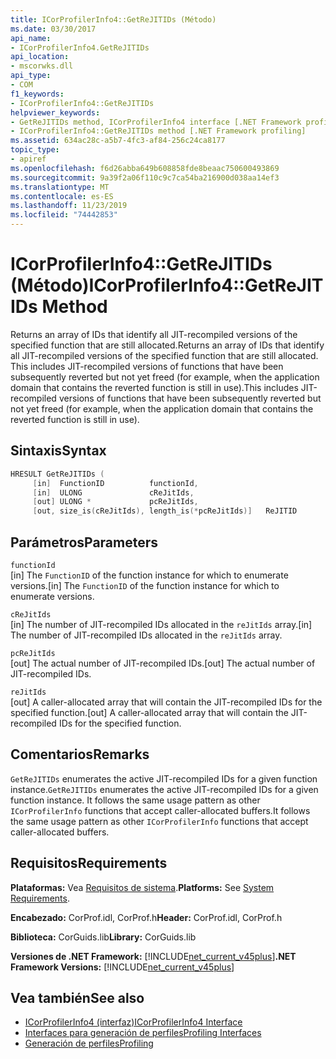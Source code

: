 ```yaml
---
title: ICorProfilerInfo4::GetReJITIDs (Método)
ms.date: 03/30/2017
api_name:
- ICorProfilerInfo4.GetReJITIDs
api_location:
- mscorwks.dll
api_type:
- COM
f1_keywords:
- ICorProfilerInfo4::GetReJITIDs
helpviewer_keywords:
- GetReJITIDs method, ICorProfilerInfo4 interface [.NET Framework profiling]
- ICorProfilerInfo4::GetReJITIDs method [.NET Framework profiling]
ms.assetid: 634ac28c-a5b7-4fc3-af84-256c24ca8177
topic_type:
- apiref
ms.openlocfilehash: f6d26abba649b608858fde8beaac750600493869
ms.sourcegitcommit: 9a39f2a06f110c9c7ca54ba216900d038aa14ef3
ms.translationtype: MT
ms.contentlocale: es-ES
ms.lasthandoff: 11/23/2019
ms.locfileid: "74442853"
---
```

# <a name="icorprofilerinfo4getrejitids-method"></a><span data-ttu-id="56d58-102">ICorProfilerInfo4::GetReJITIDs (Método)</span><span class="sxs-lookup"><span data-stu-id="56d58-102">ICorProfilerInfo4::GetReJITIDs Method</span></span>
<span data-ttu-id="56d58-103">Returns an array of IDs that identify all JIT-recompiled versions of the specified function that are still allocated.</span><span class="sxs-lookup"><span data-stu-id="56d58-103">Returns an array of IDs that identify all JIT-recompiled versions of the specified function that are still allocated.</span></span> <span data-ttu-id="56d58-104">This includes JIT-recompiled versions of functions that have been subsequently reverted but not yet freed (for example, when the application domain that contains the reverted function is still in use).</span><span class="sxs-lookup"><span data-stu-id="56d58-104">This includes JIT-recompiled versions of functions that have been subsequently reverted but not yet freed (for example, when the application domain that contains the reverted function is still in use).</span></span>  
  
## <a name="syntax"></a><span data-ttu-id="56d58-105">Sintaxis</span><span class="sxs-lookup"><span data-stu-id="56d58-105">Syntax</span></span>  
  
```cpp
HRESULT GetReJITIDs (  
     [in]  FunctionID          functionId,  
     [in]  ULONG               cReJitIds,  
     [out] ULONG *             pcReJitIds,  
     [out, size_is(cReJitIds), length_is(*pcReJitIds)]   ReJITID        reJitIds[]);  
```  
  
## <a name="parameters"></a><span data-ttu-id="56d58-106">Parámetros</span><span class="sxs-lookup"><span data-stu-id="56d58-106">Parameters</span></span>  
 `functionId`  
 <span data-ttu-id="56d58-107">[in] The `FunctionID` of the function instance for which to enumerate versions.</span><span class="sxs-lookup"><span data-stu-id="56d58-107">[in] The `FunctionID` of the function instance for which to enumerate versions.</span></span>  
  
 `cReJitIds`  
 <span data-ttu-id="56d58-108">[in] The number of JIT-recompiled IDs allocated in the `reJitIds` array.</span><span class="sxs-lookup"><span data-stu-id="56d58-108">[in] The number of JIT-recompiled IDs allocated in the `reJitIds` array.</span></span>  
  
 `pcReJitIds`  
 <span data-ttu-id="56d58-109">[out] The actual number of JIT-recompiled IDs.</span><span class="sxs-lookup"><span data-stu-id="56d58-109">[out] The actual number of JIT-recompiled IDs.</span></span>  
  
 `reJitIds`  
 <span data-ttu-id="56d58-110">[out] A caller-allocated array that will contain the JIT-recompiled IDs for the specified function.</span><span class="sxs-lookup"><span data-stu-id="56d58-110">[out] A caller-allocated array that will contain the JIT-recompiled IDs for the specified function.</span></span>  
  
## <a name="remarks"></a><span data-ttu-id="56d58-111">Comentarios</span><span class="sxs-lookup"><span data-stu-id="56d58-111">Remarks</span></span>  
 <span data-ttu-id="56d58-112">`GetReJITIDs` enumerates the active JIT-recompiled IDs for a given function instance.</span><span class="sxs-lookup"><span data-stu-id="56d58-112">`GetReJITIDs` enumerates the active JIT-recompiled IDs for a given function instance.</span></span> <span data-ttu-id="56d58-113">It follows the same usage pattern as other `ICorProfilerInfo` functions that accept caller-allocated buffers.</span><span class="sxs-lookup"><span data-stu-id="56d58-113">It follows the same usage pattern as other `ICorProfilerInfo` functions that accept caller-allocated buffers.</span></span>  
  
## <a name="requirements"></a><span data-ttu-id="56d58-114">Requisitos</span><span class="sxs-lookup"><span data-stu-id="56d58-114">Requirements</span></span>  
 <span data-ttu-id="56d58-115">**Plataformas:** Vea [Requisitos de sistema](../../../../docs/framework/get-started/system-requirements.md).</span><span class="sxs-lookup"><span data-stu-id="56d58-115">**Platforms:** See [System Requirements](../../../../docs/framework/get-started/system-requirements.md).</span></span>  
  
 <span data-ttu-id="56d58-116">**Encabezado:** CorProf.idl, CorProf.h</span><span class="sxs-lookup"><span data-stu-id="56d58-116">**Header:** CorProf.idl, CorProf.h</span></span>  
  
 <span data-ttu-id="56d58-117">**Biblioteca:** CorGuids.lib</span><span class="sxs-lookup"><span data-stu-id="56d58-117">**Library:** CorGuids.lib</span></span>  
  
 <span data-ttu-id="56d58-118">**Versiones de .NET Framework:** [!INCLUDE[net_current_v45plus](../../../../includes/net-current-v45plus-md.md)]</span><span class="sxs-lookup"><span data-stu-id="56d58-118">**.NET Framework Versions:** [!INCLUDE[net_current_v45plus](../../../../includes/net-current-v45plus-md.md)]</span></span>  
  
## <a name="see-also"></a><span data-ttu-id="56d58-119">Vea también</span><span class="sxs-lookup"><span data-stu-id="56d58-119">See also</span></span>

- [<span data-ttu-id="56d58-120">ICorProfilerInfo4 (interfaz)</span><span class="sxs-lookup"><span data-stu-id="56d58-120">ICorProfilerInfo4 Interface</span></span>](../../../../docs/framework/unmanaged-api/profiling/icorprofilerinfo4-interface.md)
- [<span data-ttu-id="56d58-121">Interfaces para generación de perfiles</span><span class="sxs-lookup"><span data-stu-id="56d58-121">Profiling Interfaces</span></span>](../../../../docs/framework/unmanaged-api/profiling/profiling-interfaces.md)
- [<span data-ttu-id="56d58-122">Generación de perfiles</span><span class="sxs-lookup"><span data-stu-id="56d58-122">Profiling</span></span>](../../../../docs/framework/unmanaged-api/profiling/index.md)
